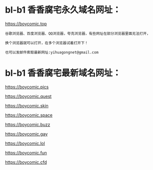 # bl-b1  香香腐宅永久域名网址：

https://boycomic.top

```
谷歌浏览器、百度浏览器、QQ浏览器，夸克浏览器，有些网址在部分浏览器里面无法打开，

换个浏览器就可以打开，在多个浏览器试着打开下！

也可以发邮件索取最新网址:yihuagongnet@gmail.com
```
# bl-b1  香香腐宅最新域名网址：


https://boycomic.pics

https://boycomic.quest

https://boycomic.skin

https://boycomic.space

https://boycomic.buzz

https://boycomic.gay

https://boycomic.lol

https://boycomic.fun

https://boycomic.cfd
